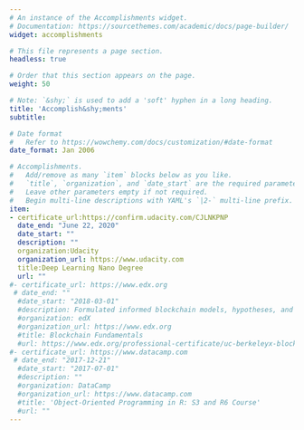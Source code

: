```yaml
---
# An instance of the Accomplishments widget.
# Documentation: https://sourcethemes.com/academic/docs/page-builder/
widget: accomplishments

# This file represents a page section.
headless: true

# Order that this section appears on the page.
weight: 50

# Note: `&shy;` is used to add a 'soft' hyphen in a long heading.
title: 'Accomplish&shy;ments'
subtitle:

# Date format
#   Refer to https://wowchemy.com/docs/customization/#date-format
date_format: Jan 2006

# Accomplishments.
#   Add/remove as many `item` blocks below as you like.
#   `title`, `organization`, and `date_start` are the required parameters.
#   Leave other parameters empty if not required.
#   Begin multi-line descriptions with YAML's `|2-` multi-line prefix.
item:
- certificate_url:https://confirm.udacity.com/CJLNKPNP
  date_end: "June 22, 2020"
  date_start: ""
  description: ""
  organization:Udacity
  organization_url: https://www.udacity.com
  title:Deep Learning Nano Degree
  url: ""
#- certificate_url: https://www.edx.org
 # date_end: ""
  #date_start: "2018-03-01"
  #description: Formulated informed blockchain models, hypotheses, and use cases.
  #organization: edX
  #organization_url: https://www.edx.org
  #title: Blockchain Fundamentals
  #url: https://www.edx.org/professional-certificate/uc-berkeleyx-blockchain-fundamentals
#- certificate_url: https://www.datacamp.com
 # date_end: "2017-12-21"
  #date_start: "2017-07-01"
  #description: ""
  #organization: DataCamp
  #organization_url: https://www.datacamp.com
  #title: 'Object-Oriented Programming in R: S3 and R6 Course'
  #url: ""
---
```

